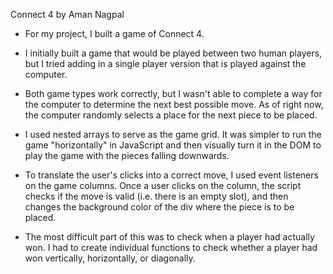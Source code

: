 Connect 4
by Aman Nagpal

- For my project, I built a game of Connect 4.
- I initially built a game that would be played between two human players, but I tried adding in a single player version that is played against the computer.
- Both game types work correctly, but I wasn't able to complete a way for the computer to determine the next best possible move. As of right now, the computer randomly selects a place for the next piece to be placed.

- I used nested arrays to serve as the game grid. It was simpler to run the game "horizontally" in JavaScript and then visually turn it in the DOM to play the game with the pieces falling downwards.
- To translate the user's clicks into a correct move, I used event listeners on the game columns. Once a user clicks on the column, the script checks if the move is valid (i.e. there is an empty slot), and then changes the background color of the div where the piece is to be placed.
- The most difficult part of this was to check when a player had actually won. I had to create individual functions to check whether a player had won vertically, horizontally, or diagonally.

